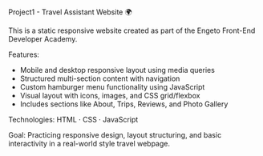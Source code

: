 Project1 - Travel Assistant Website 🌍

This is a static responsive website created as part of the Engeto Front-End Developer Academy.

Features:
- Mobile and desktop responsive layout using media queries
- Structured multi-section content with navigation
- Custom hamburger menu functionality using JavaScript
- Visual layout with icons, images, and CSS grid/flexbox
- Includes sections like About, Trips, Reviews, and Photo Gallery

Technologies:
HTML · CSS · JavaScript

Goal:
Practicing responsive design, layout structuring, and basic interactivity in a real-world style travel webpage.


